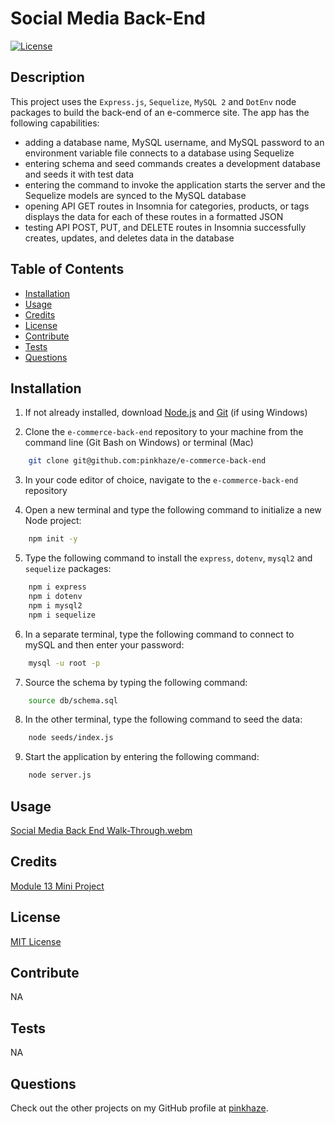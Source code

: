 # Social Media Back-End

  [![License](https://img.shields.io/badge/License-MIT-orange.svg)](https://choosealicense.com/licenses/mit/)

  ## Description

  This project uses the `Express.js`, `Sequelize`, `MySQL 2` and `DotEnv` node packages to build the back-end of an e-commerce site. The app has the following capabilities:

 * adding a database name, MySQL username, and MySQL password to an environment variable file connects to a database using Sequelize
 * entering schema and seed commands creates a development database and seeds it  with test data
 * entering the command to invoke the application starts the server and the Sequelize models are synced to the MySQL database
 * opening API GET routes in Insomnia for categories, products, or tags displays the data for each of these routes in a formatted JSON
 * testing API POST, PUT, and DELETE routes in Insomnia successfully creates, updates, and deletes data in the database

  ## Table of Contents
  - [Installation](#installation)
  - [Usage](#usage)
  - [Credits](#credits)
  - [License](#license)
  - [Contribute](#contribute)
  - [Tests](#tests)
  - [Questions](#questions)
  
  ## Installation

  1. If not already installed, download [Node.js](https://nodejs.org/en/download) and [Git](https://git-scm.com) (if using Windows)
  
  2. Clone the `e-commerce-back-end` repository to your machine from the command line (Git Bash on Windows) or terminal (Mac)
  
  ```bash
      git clone git@github.com:pinkhaze/e-commerce-back-end
  ```

  3. In your code editor of choice, navigate to the `e-commerce-back-end` repository

  4. Open a new terminal and type the following command to initialize a new Node project:

  ```bash
      npm init -y
  ```

  5. Type the following command to install the `express`, `dotenv`, `mysql2` and `sequelize` packages:

  ```bash
      npm i express
      npm i dotenv
      npm i mysql2
      npm i sequelize
  ```

  6. In a separate terminal, type the following command to connect to mySQL and then enter your password:

  ```bash
      mysql -u root -p
  ```

  7. Source the schema by typing the following command:

  ```bash
      source db/schema.sql
  ```

  8. In the other terminal, type the following command to seed the data:

  ```bash
      node seeds/index.js
  ```

  9. Start the application by entering the following command:

  ```bash
      node server.js
  ```

  ## Usage

  [Social Media Back End Walk-Through.webm](https://github.com/pinkhaze/social-media-back-end/assets/55771228/991e4c13-8340-4096-845d-a6d79546ff66)

  ## Credits

  [Module 13 Mini Project](https://git.bootcampcontent.com/University-of-Minnesota/UofM-VIRT-FSF-PT-04-2023-U-LOLC-ENTG/-/tree/main/13-ORM/01-Activities/28-Stu_Mini-Project)

  ## License

  [MIT License](https://choosealicense.com/licenses/mit/)

  ## Contribute

  NA
  
  ## Tests

  NA

  ## Questions

  Check out the other projects on my GitHub profile at [pinkhaze](https://github.com/pinkhaze).
